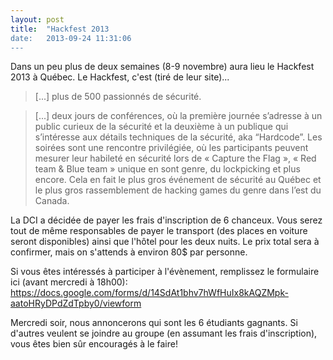 ```yaml
---
layout: post
title:  "Hackfest 2013
date:   2013-09-24 11:31:06
---
```


Dans un peu plus de deux semaines (8-9 novembre) aura lieu le Hackfest 2013 à Québec. Le Hackfest, c'est (tiré de leur site)...

> [...] plus de 500 passionnés de sécurité.
 
> [...] deux jours de conférences, où la première journée s’adresse à un public curieux de la sécurité et la deuxième à un publique qui s’intéresse aux détails techniques de la sécurité, aka “Hardcode”. Les soirées sont une rencontre privilégiée, où les participants peuvent mesurer leur habileté en sécurité lors de « Capture the Flag », « Red team & Blue team » unique en sont genre, du lockpicking et plus encore. Cela en fait le plus gros événement de sécurité au Québec et le plus gros rassemblement de hacking games du genre dans l’est du Canada.

La DCI a décidée de payer les frais d'inscription de 6 chanceux. Vous serez tout de même responsables de payer le transport (des places en voiture seront disponibles) ainsi que l'hôtel pour les deux nuits. Le prix total sera à confirmer, mais on s'attends à environ 80$ par personne.

Si vous êtes intéressés à participer à l'évènement, remplissez le formulaire ici (avant mercredi à 18h00): https://docs.google.com/forms/d/14SdAt1bhv7hWfHuIx8kAQZMpk-aatoHRyDPdZdTpby0/viewform

Mercredi soir, nous annoncerons qui sont les 6 étudiants gagnants. Si d'autres veulent se joindre au groupe (en assumant les frais d'inscription), vous êtes bien sûr encouragés à le faire!